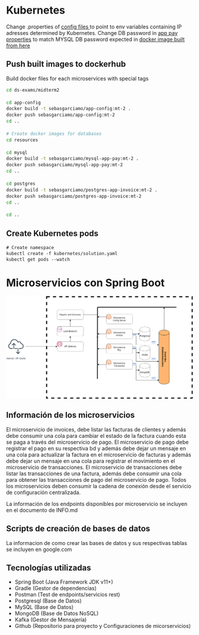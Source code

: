 # Kubernetes

Change .properties of [config files ](./config/) to point to env variables containing IP adresses determined by Kubernetes.
Change DB password in [app pay properties](./config/app-pay-dev.properties) to match MYSQL DB password expected in [docker image built from here](./resources/mysql/Dockerfile/) 
## Push built images to dockerhub

Build docker files for each microservices with special tags

```bash
cd ds-exams/midterm2

cd app-config 
docker build -t sebasgarciamo/app-config:mt-2 .
docker push sebasgarciamo/app-config:mt-2 
cd ..

# Create docker images for databases
cd resources

cd mysql
docker build -t sebasgarciamo/mysql-app-pay:mt-2 .
docker push sebasgarciamo/mysql-app-pay:mt-2 
cd ..

cd postgres
docker build -t sebasgarciamo/postgres-app-invoice:mt-2 .
docker push sebasgarciamo/postgres-app-invoice:mt-2 
cd ..

cd ..
```

## Create Kubernetes pods 

```
# Create namespace
kubectl create -f kubernetes/solution.yaml
kubectl get pods --watch
```

# Microservicios con Spring Boot

![Architecture](./resources/microservicesarchitecture.png)

## Información de los microservicios
El microservicio de invoices, debe listar las facturas de clientes y además debe consumir una cola para cambiar el estado de la factura cuando esta se paga a través del microservicio de pago.
El microservicio de pago debe registrar el pago en su respectiva bd y además debe dejar un mensaje en una cola para actualizar la factura en el microservicio de facturas y además debe dejar un mensaje en una cola para registrar el movimiento en el microservicio de transacciones.
El microservicio de transacciones debe listar las transacciones de una factura, además debe consumir una cola para obtener las transacciones de pago del microservicio de pago.
Todos los microservicios deben consumir la cadena de conexión desde el servicio de configuración centralizada.

La información de los endpoints disponibles por microservicio se incluyen en el documento de INFO.md
## Scripts de creación de bases de datos

La informacion de como crear las bases de datos y sus respectivas tablas se incluyen en google.com

## Tecnologías utilizadas

- Spring Boot (Java Framework JDK v11+)
- Gradle (Gestor de dependencias)
- Postman (Test de endpoints/servicios rest)
- Postgresql (Base de Datos)
- MySQL (Base de Datos)
- MongoDB (Base de Datos NoSQL)
- Kafka (Gestor de Mensajería)
- Github (Repositorio para proyecto y Configuraciones de micorservicios)
